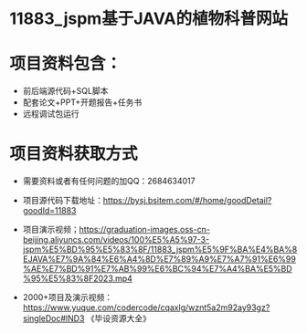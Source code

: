  #  11883_jspm基于JAVA的植物科普网站
    
 
 # 项目资料包含：
 * 前后端源代码+SQL脚本
 * 配套论文+PPT+开题报告+任务书
 * 远程调试包运行

 # 项目资料获取方式
 * 需要资料或者有任何问题的加QQ：2684634017

 * 项目源代码下载地址：https://bysj.bsitem.com/#/home/goodDetail?goodId=11883
 
 
 * 项目演示视频；https://graduation-images.oss-cn-beijing.aliyuncs.com/videos/100%E5%A5%97-3-jspm%E5%BD%95%E5%83%8F/11883_jspm%E5%9F%BA%E4%BA%8EJAVA%E7%9A%84%E6%A4%8D%E7%89%A9%E7%A7%91%E6%99%AE%E7%BD%91%E7%AB%99%E6%BC%94%E7%A4%BA%E5%BD%95%E5%83%8F2023.mp4
 

 * 2000+项目及演示视频：https://www.yuque.com/codercode/cqaxlg/wznt5a2m92ay93gz?singleDoc#lND3 《毕设资源大全》


 

